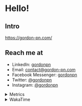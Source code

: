 # Hello!

## Intro

<https://gordon-pn.com/>

## Reach me at

- LinkedIn: [gordonpn](https://www.linkedin.com/in/gordonpn/)
- Email: [contact@gordon-pn.com](mailto:contact@gordon-pn.com)
- Facebook Messenger: [gordonpn](https://www.messenger.com/t/Gordonpn)
- Twitter: [@gordonpn](https://twitter.com/Gordonpn)
- Instagram: [@gordonpn](https://www.instagram.com/gordonpn/)

<details>
  <summary>Metrics</summary>

  <img align="center" src="https://github.com/gordonpn/gordonpn/blob/master/github-metrics.svg" alt="GitHub Metrics">

</details>

<details>
  <summary>WakaTime</summary>

  <!--START_SECTION:waka-->
📊 **This Week I Spent My Time On** 

```text
💬 Programming Languages: 
Other                    42 hrs 10 mins      ████████████████████████░   97.55 % 
TypeScript               30 mins             ░░░░░░░░░░░░░░░░░░░░░░░░░   01.18 % 
Brazil Dependency Config 12 mins             ░░░░░░░░░░░░░░░░░░░░░░░░░   00.48 % 
Text                     6 mins              ░░░░░░░░░░░░░░░░░░░░░░░░░   00.27 % 
JSON                     6 mins              ░░░░░░░░░░░░░░░░░░░░░░░░░   00.26 % 

🔥 Editors: 
Chrome                   26 hrs 18 mins      ███████████████░░░░░░░░░░   60.84 % 
Slack                    5 hrs 5 mins        ███░░░░░░░░░░░░░░░░░░░░░░   11.78 % 
Firefox                  3 hrs 17 mins       ██░░░░░░░░░░░░░░░░░░░░░░░   07.62 % 
Messages                 3 hrs 6 mins        ██░░░░░░░░░░░░░░░░░░░░░░░   07.17 % 
iTerm2                   2 hrs 6 mins        █░░░░░░░░░░░░░░░░░░░░░░░░   04.87 % 
```


 Last Updated on 23/08/2025 10:24:28 UTC
<!--END_SECTION:waka-->
</details>
